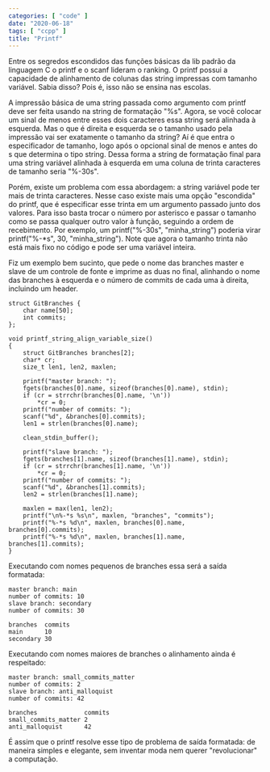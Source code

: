 ```yaml
---
categories: [ "code" ]
date: "2020-06-18"
tags: [ "ccpp" ]
title: "Printf"
---
```

Entre os segredos escondidos das funções básicas da lib padrão da linguagem C o printf e o scanf lideram o ranking. O printf possui a capacidade de alinhamento de colunas das string impressas com tamanho variável. Sabia disso? Pois é, isso não se ensina nas escolas.

A impressão básica de uma string passada como argumento com printf deve ser feita usando na string de formatação "%s". Agora, se você colocar um sinal de menos entre esses dois caracteres essa string será alinhada à esquerda. Mas o que é direita e esquerda se o tamanho usado pela impressão vai ser exatamente o tamanho da string? Aí é que entra o especificador de tamanho, logo após o opcional sinal de menos e antes do s que determina o tipo string. Dessa forma a string de formatação final para uma string variável alinhada à esquerda em uma coluna de trinta caracteres de tamanho seria "%-30s".

Porém, existe um problema com essa abordagem: a string variável pode ter mais de trinta caracteres. Nesse caso existe mais uma opção "escondida" do printf, que é especificar esse trinta em um argumento passado junto dos valores. Para isso basta trocar o número por asterisco e passar o tamanho como se passa qualquer outro valor à função, seguindo a ordem de recebimento. Por exemplo, um printf("%-30s", "minha_string") poderia virar printf("%-*s", 30, "minha_string"). Note que agora o tamanho trinta não está mais fixo no código e pode ser uma variável inteira.

Fiz um exemplo bem sucinto, que pede o nome das branches master e slave de um controle de fonte e imprime as duas no final, alinhando o nome das branches à esquerda e o número de commits de cada uma à direita, incluindo um header.

    struct GitBranches {
    	char name[50];
    	int commits;
    };
    
    void printf_string_align_variable_size()
    {
    	struct GitBranches branches[2];
    	char* cr;
    	size_t len1, len2, maxlen;
    
    	printf("master branch: ");
    	fgets(branches[0].name, sizeof(branches[0].name), stdin);
    	if (cr = strrchr(branches[0].name, '\n'))
    		*cr = 0;
    	printf("number of commits: ");
    	scanf("%d", &branches[0].commits);
    	len1 = strlen(branches[0].name);

	    clean_stdin_buffer();
    
    	printf("slave branch: ");
    	fgets(branches[1].name, sizeof(branches[1].name), stdin);
    	if (cr = strrchr(branches[1].name, '\n'))
    		*cr = 0;
    	printf("number of commits: ");
    	scanf("%d", &branches[1].commits);
    	len2 = strlen(branches[1].name);
    
    	maxlen = max(len1, len2);
    	printf("\n%-*s %s\n", maxlen, "branches", "commits");
    	printf("%-*s %d\n", maxlen, branches[0].name, branches[0].commits);
    	printf("%-*s %d\n", maxlen, branches[1].name, branches[1].commits);
    }

Executando com nomes pequenos de branches essa será a saída formatada:

    master branch: main
    number of commits: 10
    slave branch: secondary
    number of commits: 30

    branches  commits
    main      10
    secondary 30

Executando com nomes maiores de branches o alinhamento ainda é respeitado:

    master branch: small_commits_matter
    number of commits: 2
    slave branch: anti_malloquist
    number of commits: 42
    
    branches             commits
    small_commits_matter 2
    anti_malloquist      42

É assim que o printf resolve esse tipo de problema de saída formatada: de maneira simples e elegante, sem inventar moda nem querer "revolucionar" a computação.
